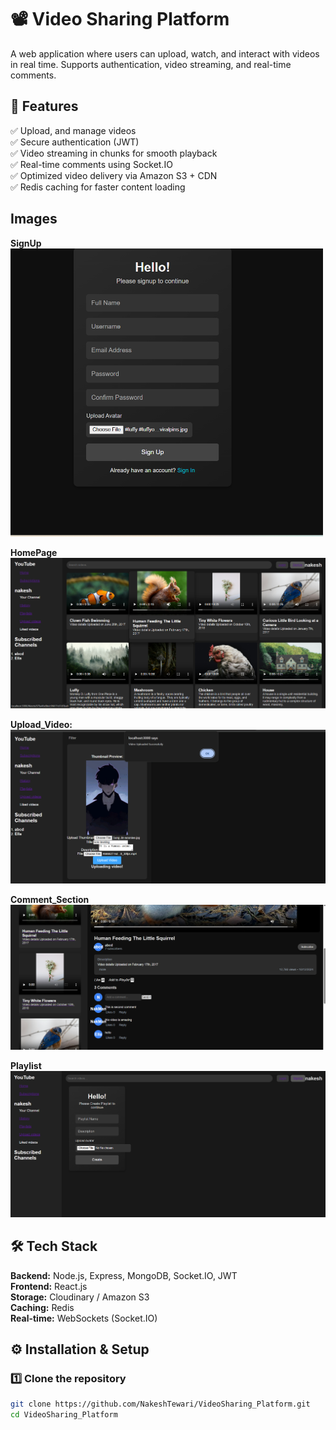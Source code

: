 # 📽️ Video Sharing Platform  

A web application where users can upload, watch, and interact with videos in real time. Supports authentication, video streaming, and real-time comments.  

## 🚀 Features  
✅ Upload, and manage videos  
✅ Secure authentication (JWT)  
✅ Video streaming in chunks for smooth playback  
✅ Real-time comments using Socket.IO  
✅ Optimized video delivery via Amazon S3 + CDN  
✅ Redis caching for faster content loading  

## Images
**SignUp**
<img src="https://github.com/NakeshTewari/VideoSharing_Frontend/blob/main/src/pictures/signup.png?raw=true" alt="Playlist" width="500">

**HomePage**
![Upload Feature](https://github.com/NakeshTewari/VideoSharing_Frontend/blob/main/src/pictures/home.png?raw=true)

**Upload_Video:**
![Alt Text](https://github.com/NakeshTewari/VideoSharing_Frontend/blob/main/src/pictures/upload.png?raw=true)

**Comment_Section**
![Alt_Text](https://github.com/NakeshTewari/VideoSharing_Frontend/blob/main/src/pictures/comments.png?raw=true)

**Playlist**
![Alt Text](https://github.com/NakeshTewari/VideoSharing_Frontend/blob/main/src/pictures/playlist.png?raw=true)



## 🛠 Tech Stack  
**Backend:** Node.js, Express, MongoDB, Socket.IO, JWT  
**Frontend:** React.js  
**Storage:** Cloudinary / Amazon S3  
**Caching:** Redis  
**Real-time:** WebSockets (Socket.IO)  

## ⚙️ Installation & Setup  

### 1️⃣ Clone the repository  
```sh
git clone https://github.com/NakeshTewari/VideoSharing_Platform.git
cd VideoSharing_Platform
